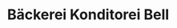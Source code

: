 ---
title: "Bäckerei Konditorei Bell"
url: /blankenheim/baeckerei-konditorei-bell/
shop: Bäckerei
---